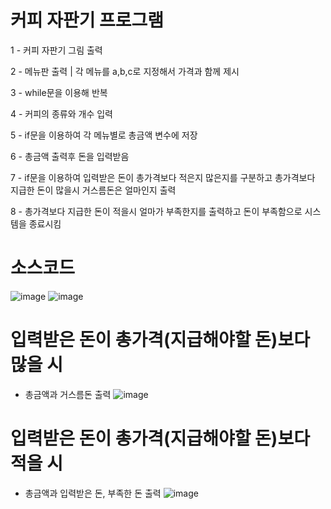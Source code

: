 # 커피 자판기 프로그램
1 - 커피 자판기 그림 출력

2 - 메뉴판 출력 | 각 메뉴를 a,b,c로 지정해서 가격과 함께 제시

3 - while문을 이용해 반복

4 - 커피의 종류와 개수 입력

5 - if문을 이용하여 각 메뉴별로 총금액 변수에 저장

6 - 총금액 출력후 돈을 입력받음

7 - if문을 이용하여 입력받은 돈이 총가격보다 적은지 많은지를 구분하고 총가격보다 지급한 돈이 많을시 거스름돈은 얼마인지 출력

8 - 총가격보다 지급한 돈이 적을시 얼마가 부족한지를 출력하고 돈이 부족함으로 시스템을 종료시킴


# 소스코드
![image](https://user-images.githubusercontent.com/70150896/199135350-0ff6e405-e673-44dc-8f29-d51f9876c423.png)
![image](https://user-images.githubusercontent.com/70150896/199135389-346f50df-637c-4f8f-a441-068ab683d53a.png)

# 입력받은 돈이 총가격(지급해야할 돈)보다 많을 시

- 총금액과 거스름돈 출력
![image](https://user-images.githubusercontent.com/70150896/199133082-4a1961ef-5c62-45df-9d05-3c0584045c42.png)

# 입력받은 돈이 총가격(지급해야할 돈)보다 적을 시

- 총금액과 입력받은 돈, 부족한 돈 출력
![image](https://user-images.githubusercontent.com/70150896/199133112-ce5d1cec-0d69-47c5-9cf7-50e7225d04cb.png)
